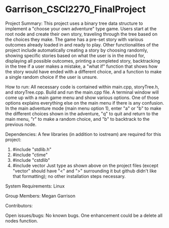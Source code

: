 # Garrison_CSCI2270_FinalProject

Project Summary:
This project uses a binary tree data structure to implement a "choose your own adventure" type game. Users start at the root node and create their own story, traveling through the tree based on the choices they make. The game has a pre-set story with various outcomes already loaded in and ready to play. Other functionalities of the project include automatically creating a story by choosing randomly, showing specific stories based on what the user is in the mood for, displaying all possible outcomes, printing a completed story, backtracking in the tree if a user makes a mistake, a "what if" function that shows how the story would have ended with a different choice, and a function to make a single random choice if the user is unsure. 

How to run:
All necessary code is contained within main.cpp, storyTree.h, and storyTree.cpp. Build and run the main.cpp file. A terminal window will come up with a main game menu and show various options. One of those options explains everything else on the main menu if there is any confusion. 
In the main adventure mode (main menu option 1), enter "a" or "b" to make the different choices shown in the adventure, "q" to quit and return to the main menu, "r" to make a random choice, and "b" to backtrack to the previous node.

Dependencies:
A few libraries (in addition to iostream) are required for this project:
1. #include "stdlib.h"
2. #include "ctime"
3. #include "cstdlib"
4. #include vector
Just type as shown above on the project files (except "vector" should have "<" and ">" surrounding it but github didn't like that formatting); no other installation steps necessary.

System Requirements:
Linux

Group Members:
Megan Garrison

Contributors:


Open issues/bugs:
No known bugs. One enhancement could be a delete all nodes function.
